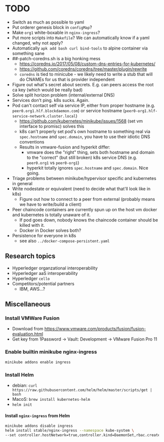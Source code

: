 # TODO

* Switch as much as possible to yaml
* Put orderer genesis block in `configMap`?
* Make `org1` white-boxable in `nginx-ingress`?
* Put more scripts into `Makefile`? We can automatically know if a yaml changed, why not apply?
* Automatically `apk add bash curl bind-tools` to alpine container via something sane
* ##-patch-coredns.sh is a big honking mess
  * <https://coredns.io/2017/05/08/custom-dns-entries-for-kubernetes/>
  * <https://github.com/coredns/coredns/tree/master/plugin/rewrite>
  * `coredns` is tied to minicube - we likely need to write a stub that will do CNAMEs for us that is provider independent
* Figure out what's secret about secrets. E.g. can peers access the root ca key (which would be really bad)
* Solve split horizon problem (internal/external DNS)
* Services don't ping. k8s sucks. Again.
* Pod can't contact self via service IP, either from proper hostname (e.g. `peer0.org1.hlf.blockdaemon.com`) or service hostname (`peer0-org1.hlf-service-network.cluster.local`)
  * <https://github.com/kubernetes/minikube/issues/1568> (set vm interface to promisc) solves this
  * k8s can't properly set pod's own hostname to something real via `spec.hostname` and `spec.domain`, you have to use their idiotic DNS conventions
  * Results in vmware-fusion and hyperkit differ:
    * vmware does the "right" thing, sets both hostname and domain to the "correct" (but still broken) k8s service DNS (e.g. `peer0.org1` vs `peer0-org1`)
    * hyperkit totally ignores `spec.hostname` and `spec.domain`. Nice going.
* Triage problems between minikube/hypervisor specific and kubernetes in general
* Write nodestate or equivalent (need to decide what that'll look like in k8s)
  * Figure out how to connect to a peer from external (probably means we have to write/build a client)
* Peer chaincode containers are currently spun up on the host vm docker and kubernetes is totally unaware of it.
  * If pod goes down, nobody knows the chaincode container should be killed with it.
  * Docker in Docker solves both?
* Persistence for everyone in k8s
  * see also `../docker-compose-persistent.yaml`

## Research topics

* Hyperledger organzational interoperability
* Hyperledger aaS interoperability
* Hyperledger `cello`
* Competitors/potential partners
  * IBM, AWS...?

## Miscellaneous

### Install VMWare Fusion

* Download from <https://www.vmware.com/products/fusion/fusion-evaluation.html>
* Get key from 1Password -> Vault: Development -> VMware Fusion Pro 11

### Enable builtin minikube nginx-ingress

```bash
minikube addons enable ingress
```

### Install Helm

* debian: `curl https://raw.githubusercontent.com/helm/helm/master/scripts/get | bash`
* MacoS: `brew install kubernetes-helm`
* `helm init`

#### Install `nginx-ingress` from Helm

```bash
minikube addons disable ingress
helm install stable/nginx-ingress --namespace kube-system \
--set controller.hostNetwork=true,controller.kind=DaemonSet,rbac.create=true
```
